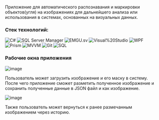 
Приложение для автоматического распознавания и маркировки объектов(угля) на изображениях для дальнейшего анализа или использования в системах, основанных на визуальных данных.

### Стек технологий:

![C#](https://img.shields.io/badge/c%23-%23239120.svg?style=for-the-badge&logo=c-sharp&logoColor=white)
<img src="https://img.shields.io/badge/sql%20server%20manager-%23CC2927.svg?style=for-the-badge&logo=microsoft-sql-server&logoColor=white" alt="SQL Server Manager">
![EMGU.sv](https://img.shields.io/badge/emgu.sv-%23000000.svg?style=for-the-badge)
![Visual%20Studio](https://img.shields.io/badge/visual%20studio-%235C2D91.svg?style=for-the-badge&logo=visual-studio&logoColor=white)
![WPF](https://img.shields.io/badge/wpf-%235C2D91.svg?style=for-the-badge&logo=wpf&logoColor=white)
![Prism](https://img.shields.io/badge/prism-%23000000.svg?style=for-the-badge)
![MVVM](https://img.shields.io/badge/mvvm-%23000000.svg?style=for-the-badge)
![Git](https://img.shields.io/badge/git-%23F05033.svg?style=for-the-badge&logo=git&logoColor=white)
![SQL](https://img.shields.io/badge/sql-%23000000.svg?style=for-the-badge&logo=sql&logoColor=white)

### Рабочие окна приложения
![image](https://github.com/user-attachments/assets/63dbc931-0661-4698-a5e7-61824a73123c)

Пользователь может загрузить изображение и его маску в систему. После чего приложение сможет разметить полученное изображение и сохранить полученные данные в JSON файл и как изображение.

![image](https://github.com/user-attachments/assets/74963adb-b281-4012-a45c-e1052427332c)

Также пользователь может вернуться к ранее размечанным изображением через историю.

